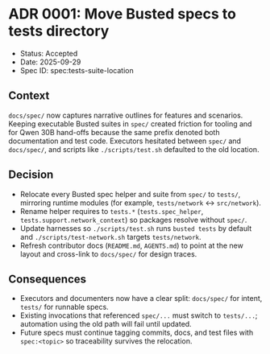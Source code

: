 # ADR 0001: Move Busted specs to tests directory

- Status: Accepted
- Date: 2025-09-29
- Spec ID: spec:tests-suite-location

## Context
`docs/spec/` now captures narrative outlines for features and scenarios. Keeping executable Busted suites in `spec/` created friction for tooling and for Qwen 30B hand-offs because the same prefix denoted both documentation and test code. Executors hesitated between `spec/` and `docs/spec/`, and scripts like `./scripts/test.sh` defaulted to the old location.

## Decision
- Relocate every Busted spec helper and suite from `spec/` to `tests/`, mirroring runtime modules (for example, `tests/network` ↔ `src/network`).
- Rename helper requires to `tests.*` (`tests.spec_helper`, `tests.support.network_context`) so packages resolve without `spec/`.
- Update harnesses so `./scripts/test.sh` runs `busted tests` by default and `./scripts/test-network.sh` targets `tests/network`.
- Refresh contributor docs (`README.md`, `AGENTS.md`) to point at the new layout and cross-link to `docs/spec/` for design traces.

## Consequences
- Executors and documenters now have a clear split: `docs/spec/` for intent, `tests/` for runnable specs.
- Existing invocations that referenced `spec/...` must switch to `tests/...`; automation using the old path will fail until updated.
- Future specs must continue tagging commits, docs, and test files with `spec:<topic>` so traceability survives the relocation.
